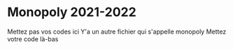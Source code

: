 # Monopoly 2021-2022

Mettez pas vos codes ici
Y'a un autre fichier qui s'appelle monopoly
Mettez votre code là-bas
